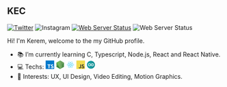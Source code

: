 ## KEC
[![Twitter](https://img.shields.io/badge/-Twitter-1da1f2?style=flat&labelColor=1da1f2&logo=twitter&logoColor=white&link=https://www.twitter.com/keremefecelik/)](https://www.twitter.com/keremefecelik/)
![Instagram](https://img.shields.io/badge/-Instagram-1da1f2?style=flat&labelColor=1da1f2&logo=instagram&logoColor=white&link=https://www.instagram.com/kec_ofc/)
[![Web Server Status](https://img.shields.io/website?down_message=Inactive&label=Web%20Servers&up_message=Active&url=https%3A%2F%2Fkeremefecelik.ga)](https://status.keremefecelik.ga)
![Web Server Status](https://img.shields.io/github/sponsors/KEC-Offical)


Hi! I'm Kerem, welcome to the my GitHub profile.

- :books: I’m currently learning C, Typescript, Node.js, React and React Native.
- :computer: Techs: <img height="20" src="https://raw.githubusercontent.com/github/explore/80688e429a7d4ef2fca1e82350fe8e3517d3494d/topics/typescript/typescript.png">  <img height="20" src="https://raw.githubusercontent.com/github/explore/80688e429a7d4ef2fca1e82350fe8e3517d3494d/topics/nodejs/nodejs.png">  <img height="20" src="https://raw.githubusercontent.com/github/explore/80688e429a7d4ef2fca1e82350fe8e3517d3494d/topics/react/react.png">  <img height="20" src="https://raw.githubusercontent.com/github/explore/80688e429a7d4ef2fca1e82350fe8e3517d3494d/topics/javascript/javascript.png">  <img height="20" src="https://raw.githubusercontent.com/github/explore/80688e429a7d4ef2fca1e82350fe8e3517d3494d/topics/arduino/arduino.png">
- :pushpin: Interests: UX, UI Design, Video Editing, Motion Graphics.
